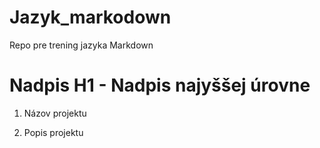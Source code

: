 # Jazyk_markodown
Repo pre trening jazyka Markdown

# Nadpis H1 - Nadpis najyššej úrovne

1. Názov projektu
   
3. Popis projektu
